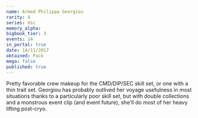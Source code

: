 ```yaml
---
name: Armed Philippa Georgiou
rarity: 4
series: dsc
memory_alpha:
bigbook_tier: 3
events: 24
in_portal: true
date: 14/11/2017
obtained: Pack
mega: false
published: true
---
```


Pretty favorable crew makeup for the CMD/DIP/SEC skill set, or one with a thin trait set. Georgiou has probably outlived her voyage usefulness in most situations thanks to a particularly poor skill set, but with double collections and a monstrous event clip (and event future), she'll do most of her heavy lifting post-cryo.
